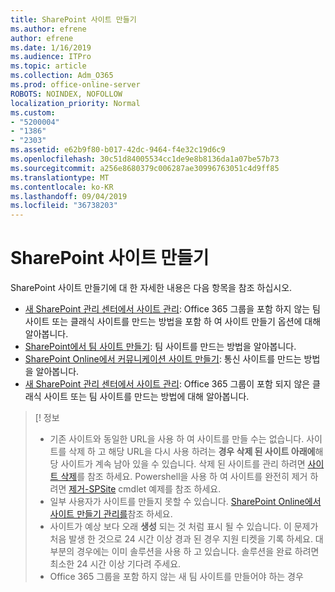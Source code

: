 ```yaml
---
title: SharePoint 사이트 만들기
ms.author: efrene
author: efrene
ms.date: 1/16/2019
ms.audience: ITPro
ms.topic: article
ms.collection: Adm_O365
ms.prod: office-online-server
ROBOTS: NOINDEX, NOFOLLOW
localization_priority: Normal
ms.custom:
- "5200004"
- "1386"
- "2303"
ms.assetid: e62b9f80-b017-42dc-9464-f4e32c19d6c9
ms.openlocfilehash: 30c51d84005534cc1de9e8b8136da1a07be57b73
ms.sourcegitcommit: a256e8680379c006287ae30996763051c4d9ff85
ms.translationtype: MT
ms.contentlocale: ko-KR
ms.lasthandoff: 09/04/2019
ms.locfileid: "36738203"
---
```

# <a name="create-a-sharepoint-site"></a>SharePoint 사이트 만들기

SharePoint 사이트 만들기에 대 한 자세한 내용은 다음 항목을 참조 하십시오.
- [새 SharePoint 관리 센터에서 사이트 관리](https://docs.microsoft.com/sharepoint/manage-site-creation): Office 365 그룹을 포함 하지 않는 팀 사이트 또는 클래식 사이트를 만드는 방법을 포함 하 여 사이트 만들기 옵션에 대해 알아봅니다.
- [SharePoint에서 팀 사이트 만들기](https://support.office.com/article/create-a-team-site-in-sharepoint-ef10c1e7-15f3-42a3-98aa-b5972711777d): 팀 사이트를 만드는 방법을 알아봅니다.
- [SharePoint Online에서 커뮤니케이션 사이트 만들기](https://support.office.com/article/7fb44b20-a72f-4d2c-9173-fc8f59ba50eb): 통신 사이트를 만드는 방법을 알아봅니다.
- [새 SharePoint 관리 센터에서 사이트 관리](https://docs.microsoft.com/sharepoint/manage-sites-in-new-admin-center#create-a-site): Office 365 그룹이 포함 되지 않은 클래식 사이트 또는 팀 사이트를 만드는 방법에 대해 알아봅니다.


  
> [! 정보
> - 기존 사이트와 동일한 URL을 사용 하 여 사이트를 만들 수는 없습니다. 사이트를 삭제 하 고 해당 URL을 다시 사용 하려는 **경우 삭제 된 사이트 아래에**해당 사이트가 계속 남아 있을 수 있습니다. 삭제 된 사이트를 관리 하려면 [사이트 삭제](https://docs.microsoft.com/sharepoint/manage-sites-in-new-admin-center#delete-a-site)를 참조 하세요. Powershell을 사용 하 여 사이트를 완전히 제거 하려면 [제거-SPSite](https://docs.microsoft.com/sharepoint/manage-sites-in-new-admin-center#delete-a-site) cmdlet 예제를 참조 하세요.
> - 일부 사용자가 사이트를 만들지 못할 수 있습니다. [SharePoint Online에서 사이트 만들기 관리를](https://docs.microsoft.com/sharepoint/manage-site-creation)참조 하세요.
> - 사이트가 예상 보다 오래 **생성** 되는 것 처럼 표시 될 수 있습니다. 이 문제가 처음 발생 한 것으로 24 시간 이상 경과 된 경우 지원 티켓을 기록 하세요. 대부분의 경우에는 이미 솔루션을 사용 하 고 있습니다. 솔루션을 완료 하려면 최소한 24 시간 이상 기다려 주세요.
> - Office 365 그룹을 포함 하지 않는 새 팀 사이트를 만들어야 하는 경우 


